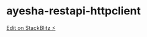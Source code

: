 # ayesha-restapi-httpclient

[Edit on StackBlitz ⚡️](https://stackblitz.com/edit/ayesha-restapi-httpclient)